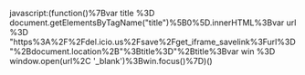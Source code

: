 javascript:(function()%7Bvar title %3D document.getElementsByTagName("title")%5B0%5D.innerHTML%3Bvar url %3D "https%3A%2F%2Fdel.icio.us%2Fsave%2Fget_iframe_savelink%3Furl%3D"%2Bdocument.location%2B"%3Btitle%3D"%2Btitle%3Bvar win %3D window.open(url%2C '_blank')%3Bwin.focus()%7D)()
